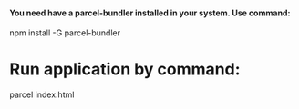 #### You need have a parcel-bundler installed in your system. Use command:
npm install -G parcel-bundler

# Run application by command:
parcel index.html
